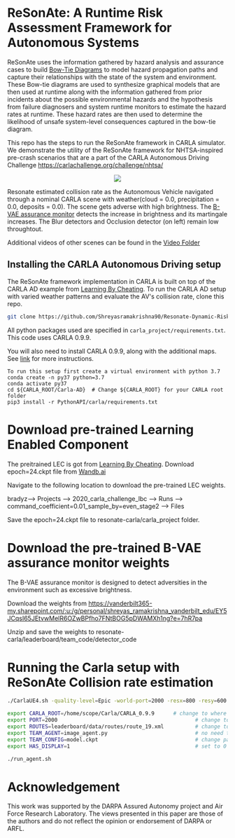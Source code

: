# ReSonAte: A Runtime Risk Assessment Framework for  Autonomous Systems

ReSonAte uses the information gathered by hazard analysis and assurance cases to build [Bow-Tie Diagrams](https://www.cgerisk.com/knowledgebase/The_bowtie_method) to model hazard propagation paths and capture their relationships with the state of the system and environment. These Bow-tie diagrams are used to synthesize graphical models that are then used at runtime along with the information gathered from prior incidents about the possible environmental hazards and the hypothesis from failure diagnosers and system runtime monitors to estimate the hazard rates at runtime. These hazard rates are then used to determine the likelihood of unsafe system-level consequences captured in the bow-tie diagram. 

This repo has the steps to run the ReSonAte framework in CARLA simulator. We demonstrate the utility of the ReSonAte framework for NHTSA-inspired pre-crash scenarios that are a part of the CARLA Autonomous Driving Challenge  https://carlachallenge.org/challenge/nhtsa/

<p align="center">
  <img src="https://github.com/Shreyasramakrishna90/AV-Runtime-Risk/blob/main/videos/readme2.gif" />
</p>

Resonate estimated collision rate as the Autonomous Vehicle navigated through a nominal CARLA scene with weather(cloud = 0.0, precipitation = 0.0, deposits = 0.0). The scene gets adverse with high brightness. The [B-VAE assurance monitor](https://ieeexplore-ieee-org.proxy.library.vanderbilt.edu/stamp/stamp.jsp?arnumber=9283847) detects the increase in brightness and its martingale increases. The Blur detectors and Occlusion detector (on left) remain low throughtout. 

Additional videos of other scenes can be found in the [Video Folder](https://github.com/Shreyasramakrishna90/AV-Runtime-Risk/blob/main/videos/)

## Installing the CARLA Autonomous Driving setup

The ReSonAte framework implementation in CARLA is built on top of the CARLA AD example from [Learning By Cheating](https://github.com/bradyz/2020_CARLA_challenge). To run the CARLA AD setup with varied weather patterns and evaluate the AV's collision rate, clone this repo.

```bash
git clone https://github.com/Shreyasramakrishna90/Resonate-Dynamic-Risk
```
All python packages used are specified in `carla_project/requirements.txt`. This code uses CARLA 0.9.9.

You will also need to install CARLA 0.9.9, along with the additional maps.
See [link](https://github.com/carla-simulator/carla/releases/tag/0.9.9) for more instructions.

```
To run this setup first create a virtual environment with python 3.7
conda create -n py37 python=3.7
conda activate py37
cd ${CARLA_ROOT/Carla-AD}  # Change ${CARLA_ROOT} for your CARLA root folder
pip3 install -r PythonAPI/carla/requirements.txt
```

# Download pre-trained Learning Enabled Component
The preitrained LEC is got from [Learning By Cheating](https://github.com/bradyz/2020_CARLA_challenge). Download epoch=24.ckpt file from [Wandb.ai](https://wandb.ai/bradyz/2020_carla_challenge_lbc/runs/command_coefficient=0.01_sample_by=even_stage2/files?workspace=user-)

Navigate to the following location to download the pre-trained LEC weights. 

bradyz--> Projects --> 2020_carla_challenge_lbc --> Runs --> command_coefficient=0.01_sample_by=even_stage2 --> Files

Save the epoch=24.ckpt file to resonate-carla/carla_project folder. 

# Download the pre-trained B-VAE assurance monitor weights
The B-VAE assurance monitor is designed to detect adversities in the environment such as excessive brightness. 

Download the weights from https://vanderbilt365-my.sharepoint.com/:u:/g/personal/shreyas_ramakrishna_vanderbilt_edu/EY5JCqsI65JEtvwMelR6OZwBPfho7FNtBOG5pDWAMXh1ng?e=7hR7pa

Unzip and save the weights to resonate-carla/leaderboard/team_code/detector_code


# Running the Carla setup with ReSonAte Collision rate estimation

```bash
./CarlaUE4.sh -quality-level=Epic -world-port=2000 -resx=800 -resy=600 -opengl
```

```bash
export CARLA_ROOT=/home/scope/Carla/CARLA_0.9.9      # change to where you installed CARLA
export PORT=2000                                            # change to port that CARLA is running on
export ROUTES=leaderboard/data/routes/route_19.xml          # change to any route generated
export TEAM_AGENT=image_agent.py                            # no need to change
export TEAM_CONFIG=model.ckpt                               # change path to checkpoint
export HAS_DISPLAY=1                                        # set to 0 if you don't want a debug window

./run_agent.sh
```

# Acknowledgement 

This work was supported by the DARPA Assured Autonomy project and Air Force Research Laboratory. The views presented in this paper are those of the authors and do not reflect the opinion or endorsement of DARPA or ARFL.


